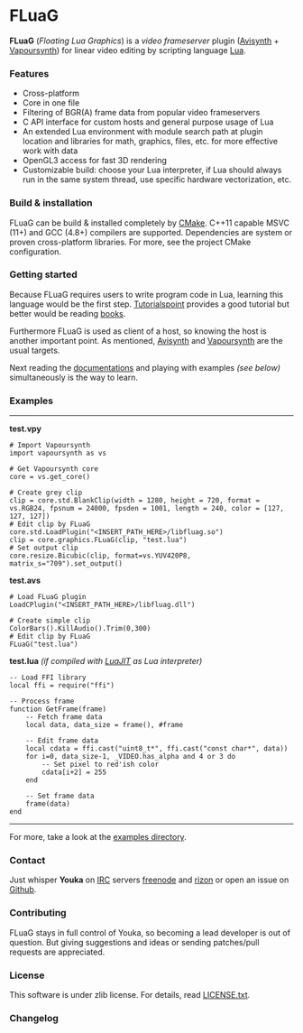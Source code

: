 # FLuaG
**FLuaG** (*Floating Lua Graphics*) is a *video frameserver* plugin ([Avisynth](http://avisynth.nl) + [Vapoursynth](http://www.vapoursynth.com/)) for linear video editing by scripting language [Lua](http://www.lua.org/).

### Features
- Cross-platform
- Core in one file
- Filtering of BGR(A) frame data from popular video frameservers
- C API interface for custom hosts and general purpose usage of Lua
- An extended Lua environment with module search path at plugin location and libraries for math, graphics, files, etc. for more effective work with data
- OpenGL3 access for fast 3D rendering
- Customizable build: choose your Lua interpreter, if Lua should always run in the same system thread, use specific hardware vectorization, etc.

### Build & installation
FLuaG can be build & installed completely by <a href="https://cmake.org/">CMake</a>. C++11 capable MSVC (11+) and GCC (4.8+) compilers are supported. Dependencies are system or proven cross-platform libraries. For more, see the project CMake configuration.

### Getting started
Because FLuaG requires users to write program code in Lua, learning this language would be the first step. [Tutorialspoint](http://www.tutorialspoint.com/lua/) provides a good tutorial but better would be reading [books](http://www.lua.org/docs.html#books).

Furthermore FLuaG is used as client of a host, so knowing the host is another important point. As mentioned, [Avisynth](http://avisynth.nl/index.php/Getting_started) and [Vapoursynth](http://www.vapoursynth.com/doc/gettingstarted.html) are the usual targets.

Next reading the [documentations](docs/index.html) and playing with examples *(see below)* simultaneously is the way to learn.

### Examples
---
**test.vpy**

	# Import Vapoursynth
	import vapoursynth as vs

	# Get Vapoursynth core
	core = vs.get_core()

	# Create grey clip
	clip = core.std.BlankClip(width = 1280, height = 720, format = vs.RGB24, fpsnum = 24000, fpsden = 1001, length = 240, color = [127, 127, 127])
	# Edit clip by FLuaG
	core.std.LoadPlugin("<INSERT_PATH_HERE>/libfluag.so")
	clip = core.graphics.FLuaG(clip, "test.lua")
	# Set output clip
	core.resize.Bicubic(clip, format=vs.YUV420P8, matrix_s="709").set_output()

**test.avs**

	# Load FLuaG plugin
	LoadCPlugin("<INSERT_PATH_HERE>/libfluag.dll")

	# Create simple clip
	ColorBars().KillAudio().Trim(0,300)
	# Edit clip by FLuaG
	FLuaG("test.lua")

**test.lua** *(if compiled with [LuaJIT](http://luajit.org/luajit.html) as Lua interpreter)*

	-- Load FFI library
	local ffi = require("ffi")

	-- Process frame
	function GetFrame(frame)
		-- Fetch frame data
		local data, data_size = frame(), #frame

		-- Edit frame data
		local cdata = ffi.cast("uint8_t*", ffi.cast("const char*", data))
		for i=0, data_size-1, _VIDEO.has_alpha and 4 or 3 do
			-- Set pixel to red'ish color
			cdata[i+2] = 255
		end

		-- Set frame data
		frame(data)
	end
---
For more, take a look at the [examples directory](examples/).

### Contact
Just whisper **Youka** on <a href="http://en.wikipedia.org/wiki/IRC">IRC</a> servers [freenode](https://www.freenode.net/) and [rizon](http://rizon.net/) or open an issue on [Github](https://github.com/Youka/FLuaG).

### Contributing
FLuaG stays in full control of Youka, so becoming a lead developer is out of question. But giving suggestions and ideas or sending patches/pull requests are appreciated.

### License
This software is under zlib license. For details, read [LICENSE.txt](LICENSE.txt).

### Changelog

